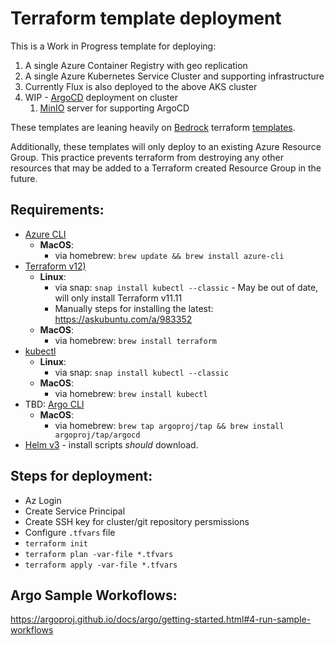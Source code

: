 # Terraform template deployment

This is a Work in Progress template for deploying:

1. A single Azure Container Registry with geo replication
2. A single Azure Kubernetes Service Cluster and supporting infrastructure
3. Currently Flux is also deployed to the above AKS cluster
4. WIP - [ArgoCD](https://github.com/argoproj/argo-cd) deployment on cluster
   1. [MinIO](https://min.io/) server for supporting ArgoCD

These templates are leaning heavily on [Bedrock](https://github.com/microsoft/bedrock) terraform [templates](https://github.com/microsoft/bedrock/tree/master/cluster). 

Additionally, these templates will only deploy to an existing Azure Resource Group. This practice prevents terraform from destroying any other resources that may be added to a Terraform created Resource Group in the future.

## Requirements:
- [Azure CLI](https://docs.microsoft.com/en-us/cli/azure/install-azure-cli?view=azure-cli-latest)
  - **MacOS**:
    - via homebrew: `brew update && brew install azure-cli`
- [Terraform v12)](https://www.terraform.io/downloads.html)
  - **Linux**:
    - via snap: `snap install kubectl --classic` - May be out of date, will only install Terraform v11.11
    - Manually steps for installing the latest: https://askubuntu.com/a/983352
  - **MacOS**:
    - via homebrew: `brew install terraform`
- [kubectl](https://kubernetes.io/docs/tasks/tools/install-kubectl/)
  - **Linux**:
    - via snap: `snap install kubectl --classic`
  - **MacOS**:
    - via homebrew: `brew install kubectl`
- TBD: [Argo CLI](https://argoproj.github.io/argo-cd/cli_installation/)
  - **MacOS**:
    - via homebrew: `brew tap argoproj/tap && brew install argoproj/tap/argocd`
- [Helm v3](https://helm.sh/) - install scripts _should_ download.

## Steps for deployment:
- Az Login
- Create Service Principal
- Create SSH key for cluster/git repository persmissions
- Configure `.tfvars` file
- `terraform init`
- `terraform plan -var-file *.tfvars`
- `terraform apply -var-file *.tfvars`


## Argo Sample Workoflows:
https://argoproj.github.io/docs/argo/getting-started.html#4-run-sample-workflows
